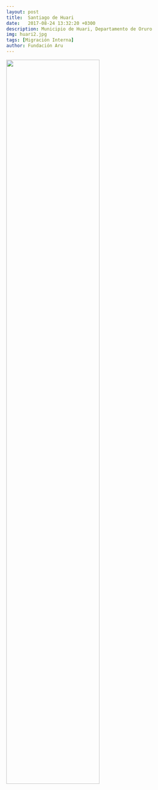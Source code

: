 ```yaml
---
layout: post
title:  Santiago de Huari
date:   2017-08-24 13:32:20 +0300
description: Municipio de Huari, Departamento de Oruro
img: huari2.jpg
tags: [Migración Interna]
author: Fundación Aru
---
```


<img src="https://arufoundation.github.io/oim-aru//assets/img/mun051202.pdf" width="70%" height="70%"/>